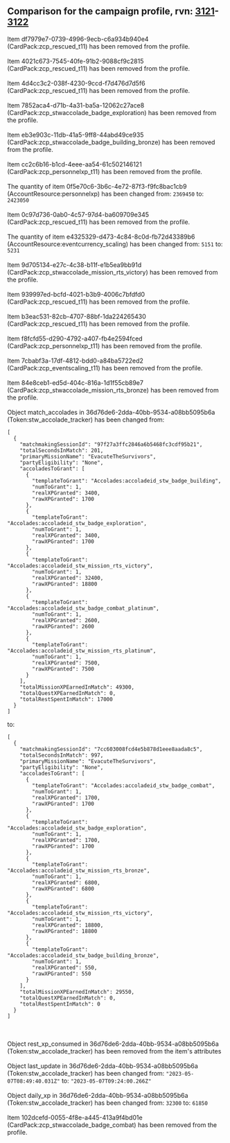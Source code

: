 ## Comparison for the campaign profile, rvn: [3121](https://github.com/PRO100KatYT/FortniteProfileRevisions/tree/main/profiles/campaign/3121%20campaign.json)-[3122](https://github.com/PRO100KatYT/FortniteProfileRevisions/tree/main/profiles/campaign/3122%20campaign.json)

Item df7979e7-0739-4996-9ecb-c6a934b940e4 (CardPack:zcp_rescued_t11) has been removed from the profile.
<br><br>
Item 4021c673-7545-40fe-91b2-9088cf9c2815 (CardPack:zcp_rescued_t11) has been removed from the profile.
<br><br>
Item 4d4cc3c2-038f-4230-9ccd-f7d476d7d5f6 (CardPack:zcp_rescued_t11) has been removed from the profile.
<br><br>
Item 7852aca4-d71b-4a31-ba5a-12062c27ace8 (CardPack:zcp_stwaccolade_badge_exploration) has been removed from the profile.
<br><br>
Item eb3e903c-11db-41a5-9ff8-44abd49ce935 (CardPack:zcp_stwaccolade_badge_building_bronze) has been removed from the profile.
<br><br>
Item cc2c6b16-b1cd-4eee-aa54-61c502146121 (CardPack:zcp_personnelxp_t11) has been removed from the profile.
<br><br>
The quantity of item 0f5e70c6-3b6c-4e72-87f3-f9fc8bac1cb9 (AccountResource:personnelxp) has been changed from: `2369450` to: `2423050`
<br><br>
Item 0c97d736-0ab0-4c57-97d4-ba609709e345 (CardPack:zcp_rescued_t11) has been removed from the profile.
<br><br>
The quantity of item e4325329-d473-4c84-8c0d-fb72d43389b6 (AccountResource:eventcurrency_scaling) has been changed from: `5151` to: `5231`
<br><br>
Item 9d705134-e27c-4c38-b11f-e1b5ea9bb91d (CardPack:zcp_stwaccolade_mission_rts_victory) has been removed from the profile.
<br><br>
Item 939997ed-bcfd-4021-b3b9-4006c7bfdfd0 (CardPack:zcp_rescued_t11) has been removed from the profile.
<br><br>
Item b3eac531-82cb-4707-88bf-1da224265430 (CardPack:zcp_rescued_t11) has been removed from the profile.
<br><br>
Item f8fcfd55-d290-4792-a407-fb4e2594fced (CardPack:zcp_personnelxp_t11) has been removed from the profile.
<br><br>
Item 7cbabf3a-17df-4812-bdd0-a84ba5722ed2 (CardPack:zcp_eventscaling_t11) has been removed from the profile.
<br><br>
Item 84e8ceb1-ed5d-404c-816a-1d1f55cb89e7 (CardPack:zcp_stwaccolade_mission_rts_bronze) has been removed from the profile.
<br><br>
Object match_accolades in 36d76de6-2dda-40bb-9534-a08bb5095b6a (Token:stw_accolade_tracker) has been changed from:

```
[
  {
    "matchmakingSessionId": "97f27a3ffc2846a6b5468fc3cdf95b21",
    "totalSecondsInMatch": 201,
    "primaryMissionName": "EvacuteTheSurvivors",
    "partyEligibility": "None",
    "accoladesToGrant": [
      {
        "templateToGrant": "Accolades:accoladeid_stw_badge_building",
        "numToGrant": 1,
        "realXPGranted": 3400,
        "rawXPGranted": 1700
      },
      {
        "templateToGrant": "Accolades:accoladeid_stw_badge_exploration",
        "numToGrant": 1,
        "realXPGranted": 3400,
        "rawXPGranted": 1700
      },
      {
        "templateToGrant": "Accolades:accoladeid_stw_mission_rts_victory",
        "numToGrant": 1,
        "realXPGranted": 32400,
        "rawXPGranted": 18800
      },
      {
        "templateToGrant": "Accolades:accoladeid_stw_badge_combat_platinum",
        "numToGrant": 1,
        "realXPGranted": 2600,
        "rawXPGranted": 2600
      },
      {
        "templateToGrant": "Accolades:accoladeid_stw_mission_rts_platinum",
        "numToGrant": 1,
        "realXPGranted": 7500,
        "rawXPGranted": 7500
      }
    ],
    "totalMissionXPEarnedInMatch": 49300,
    "totalQuestXPEarnedInMatch": 0,
    "totalRestSpentInMatch": 17000
  }
]
```

to:

```
[
  {
    "matchmakingSessionId": "7cc603008fcd4e5b878d1eee8aada8c5",
    "totalSecondsInMatch": 997,
    "primaryMissionName": "EvacuteTheSurvivors",
    "partyEligibility": "None",
    "accoladesToGrant": [
      {
        "templateToGrant": "Accolades:accoladeid_stw_badge_combat",
        "numToGrant": 1,
        "realXPGranted": 1700,
        "rawXPGranted": 1700
      },
      {
        "templateToGrant": "Accolades:accoladeid_stw_badge_exploration",
        "numToGrant": 1,
        "realXPGranted": 1700,
        "rawXPGranted": 1700
      },
      {
        "templateToGrant": "Accolades:accoladeid_stw_mission_rts_bronze",
        "numToGrant": 1,
        "realXPGranted": 6800,
        "rawXPGranted": 6800
      },
      {
        "templateToGrant": "Accolades:accoladeid_stw_mission_rts_victory",
        "numToGrant": 1,
        "realXPGranted": 18800,
        "rawXPGranted": 18800
      },
      {
        "templateToGrant": "Accolades:accoladeid_stw_badge_building_bronze",
        "numToGrant": 1,
        "realXPGranted": 550,
        "rawXPGranted": 550
      }
    ],
    "totalMissionXPEarnedInMatch": 29550,
    "totalQuestXPEarnedInMatch": 0,
    "totalRestSpentInMatch": 0
  }
]
```

<br><br>
Object rest_xp_consumed in 36d76de6-2dda-40bb-9534-a08bb5095b6a (Token:stw_accolade_tracker) has been removed from the item's attributes
<br><br>
Object last_update in 36d76de6-2dda-40bb-9534-a08bb5095b6a (Token:stw_accolade_tracker) has been changed from: `"2023-05-07T08:49:40.031Z"` to: `"2023-05-07T09:24:00.266Z"`
<br><br>
Object daily_xp in 36d76de6-2dda-40bb-9534-a08bb5095b6a (Token:stw_accolade_tracker) has been changed from: `32300` to: `61850`
<br><br>
Item 102dcefd-0055-4f8e-a445-413a9f4bd01e (CardPack:zcp_stwaccolade_badge_combat) has been removed from the profile.
<br><br>
